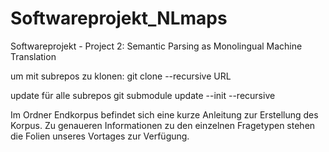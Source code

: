 # Softwareprojekt_NLmaps
Softwareprojekt - Project 2: Semantic Parsing as Monolingual Machine Translation

um mit subrepos zu klonen:
git clone --recursive URL

update für alle subrepos
git submodule update --init --recursive

Im Ordner Endkorpus befindet sich eine kurze Anleitung zur Erstellung des Korpus. Zu genaueren Informationen zu den einzelnen Fragetypen stehen die Folien unseres Vortages zur Verfügung.
